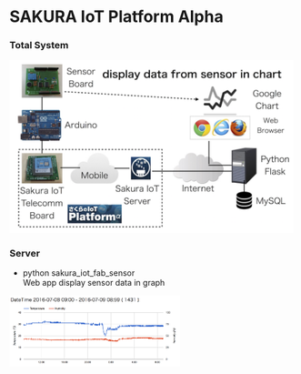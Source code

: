 # SAKURA IoT Platform Alpha

### Total System
<img src="https://github.com/ohwada/sakura_iot_alpha/blob/master/docs/sakura_iot_fab_sensor_system.png" width="500" />

### Server
- python sakura_iot_fab_sensor <br/>
  Web app display sensor data in graph <br/>
<img src="https://github.com/ohwada/sakura_iot_alpha/blob/master/docs/graph_temperature.png" width="300" />

